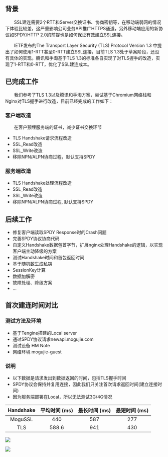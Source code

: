 ## 背景
&emsp;&emsp;SSL建连需要2个RTT和Server交换证书、协商密钥等，在移动端弱网的情况下体验比较差，这严重影响公司业务API推广HTTPS通道，另外移动端应用的新协议如SPDY/HTTP 2.0的前提也是如何保证有效建立SSL连接。

&emsp;&emsp;IETF发布的The Transport Layer Security (TLS) Protocol Version 1.3 中提出了如何使用1-RTT甚至0-RTT建立SSL连接，目前TLS 1.3处于草案阶段，还没有具体的实现。腾讯和手淘基于TLS 1.3的标准各自实现了对TLS握手的改造，实现了1-RTT和0-RTT，优化了SSL建连成本。

## 已完成工作
&emsp;&emsp;我们参考了TLS 1.3以及腾讯和手淘方案，尝试基于Chromium网络栈和Nginx对TLS握手进行改造，目前已经完成的工作如下：
### 客户端改造
&emsp;&emsp;在客户预埋服务端的证书，减少证书交换环节
- TLS Handshake请求流程改造
- SSL_Read改造
- SSL_Write改造
- 移除NPN/ALPN协商过程，默认支持SPDY

### 服务端改造
- TLS Handshake处理流程改造
- SSL_Read改造
- SSL_Write改造
- 移除NPN/ALPN协商过程, 默认支持SPDY

## 后续工作
- 修复客户端读取SPDY Response时的Crash问题
- 完善SPDY协议协商代码
- 自定义Handshake数据包首字节，扩展nginx处理Handshake的逻辑，以实现客户端主动降级的方案
- 测试Handshake时间和首包返回时间
- 基于随机数生成私钥
- SessionKey计算
- 数据加解密
- 故障处理、降级方案
- …

## 首次建连时间对比
### 测试方法及环境
- 基于Tengine搭建的Local server
- 通过SPDY协议请求newapi.mogujie.com
- 测试设备 HM Note
- 网络环境 mogujie-guest

### 说明
- 以下数据是请求发出到数据返回的时间，包括TLS握手时间
- SPDY协议会保持并复用连接，因此我们只关注首次请求返回时间(建立连接时间)
- 因为服务端部署在Local，所以无法测试3G/4G情况

|Handshake|平均时间 (ms)|最长时间 (ms)|最短时间 (ms)
|:---:|:---:|:---:|:---:|
|MoguSSL|440|587|277
|TLS|588.6|941|430

![](http://s17.mogucdn.com/new1/v1/bmisc/66c12868d460cbc3cf19f3a5ffe131db/176964141097.png
)

![](http://s17.mogucdn.com/new1/v1/bmisc/d2f51160884bacb2378bc6aa8cc69402/176964231757.png
)
